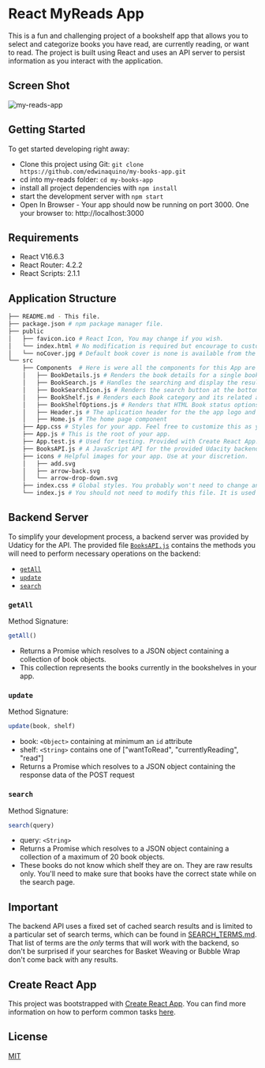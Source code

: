 # React MyReads App

This is a fun and challenging project of a bookshelf app that allows you to select and categorize books you have read, are currently reading, or want to read. The project is built using React and uses  an API server to persist information as you interact with the application.

## Screen Shot
![my-reads-app](https://user-images.githubusercontent.com/30946443/143803774-f9cb660e-3811-487e-b383-96bcb6770571.jpg)

## Getting Started

To get started developing right away:

* Clone this project using Git: `git clone https://github.com/edwinaquino/my-books-app.git`
* cd into my-reads folder: `cd my-books-app`
* install all project dependencies with `npm install`
* start the development server with `npm start`
* Open In Browser - Your app should now be running on port 3000. One your browser to: http://localhost:3000

## Requirements
* React V16.6.3
* React Router: 4.2.2
* React Scripts: 2.1.1

## Application Structure
```bash
├── README.md - This file.
├── package.json # npm package manager file.
├── public
│   ├── favicon.ico # React Icon, You may change if you wish.
│   └── index.html # No modification is required but encourage to customize.
│   └── noCover.jpg # Default book cover is none is available from the Udacity API.
└── src
    ├── Components  # Here is were all the components for this App are located.
    │   ├── BookDetails.js # Renders the book details for a single book.
    │   ├── BookSearch.js # Handles the searching and display the results
    │   ├── BookSearchIcon.js # Renders the search button at the bottom of the page
    │   ├── BookShelf.js # Renders each Book category and its related assigned books
    │   ├── BookShelfOptions.js # Renders that HTML Book status options
    │   ├── Header.js # The aplication header for the the app logo and home page link
    │   ├── Home.js # The home page component
    ├── App.css # Styles for your app. Feel free to customize this as you desire.
    ├── App.js # This is the root of your app.
    ├── App.test.js # Used for testing. Provided with Create React App.
    ├── BooksAPI.js # A JavaScript API for the provided Udacity backend. Instructions for the methods are below.
    ├── icons # Helpful images for your app. Use at your discretion.
    │   ├── add.svg
    │   ├── arrow-back.svg
    │   └── arrow-drop-down.svg
    ├── index.css # Global styles. You probably won't need to change anything here.
    └── index.js # You should not need to modify this file. It is used for DOM rendering only.
```

## Backend Server

To simplify your development process, a backend server was provided by Udaticy for the API. The provided file [`BooksAPI.js`](src/BooksAPI.js) contains the methods you will need to perform necessary operations on the backend:

* [`getAll`](#getall)
* [`update`](#update)
* [`search`](#search)

### `getAll`

Method Signature:

```js
getAll()
```

* Returns a Promise which resolves to a JSON object containing a collection of book objects.
* This collection represents the books currently in the bookshelves in your app.

### `update`

Method Signature:

```js
update(book, shelf)
```

* book: `<Object>` containing at minimum an `id` attribute
* shelf: `<String>` contains one of ["wantToRead", "currentlyReading", "read"]  
* Returns a Promise which resolves to a JSON object containing the response data of the POST request

### `search`

Method Signature:

```js
search(query)
```

* query: `<String>`
* Returns a Promise which resolves to a JSON object containing a collection of a maximum of 20 book objects.
* These books do not know which shelf they are on. They are raw results only. You'll need to make sure that books have the correct state while on the search page.

## Important
The backend API uses a fixed set of cached search results and is limited to a particular set of search terms, which can be found in [SEARCH_TERMS.md](SEARCH_TERMS.md). That list of terms are the _only_ terms that will work with the backend, so don't be surprised if your searches for Basket Weaving or Bubble Wrap don't come back with any results.

## Create React App

This project was bootstrapped with [Create React App](https://github.com/facebookincubator/create-react-app). You can find more information on how to perform common tasks [here](https://github.com/facebookincubator/create-react-app/blob/master/packages/react-scripts/template/README.md).

## License
[MIT](https://choosealicense.com/licenses/mit/)
